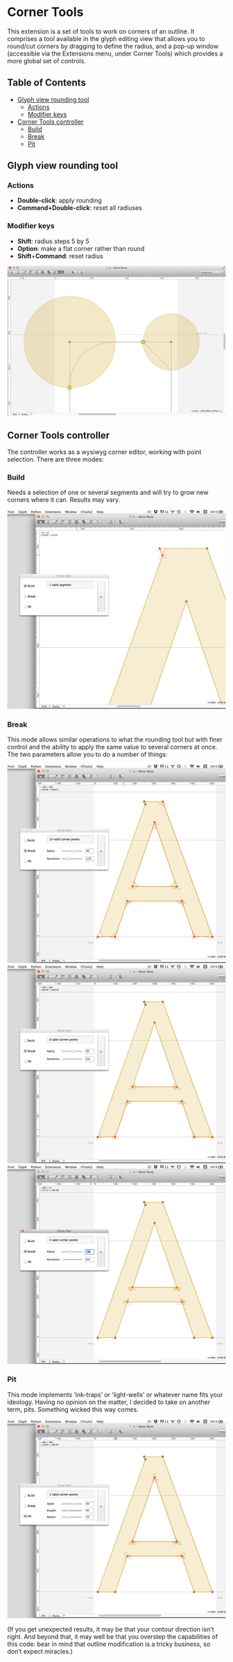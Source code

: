 Corner Tools
============

This extension is a set of tools to work on corners of an outline. It comprises a tool available in the glyph editing view that allows you to round/cut corners by dragging to define the radius, and a pop-up window (accessible via the Extensions menu, under Corner Tools) which provides a more global set of controls.

## Table of Contents

- [Glyph view rounding tool](#)
    - [Actions](#)
    - [Modifier keys](#)
- [Corner Tools controller](#)
    - [Build](#)
    - [Break](#)
    - [Pit](#)

## Glyph view rounding tool

### Actions

+ **Double-click**: apply rounding
+ **Command+Double-click**: reset all radiuses

### Modifier keys

+ **Shift**: radius steps 5 by 5
+ **Option**: make a flat corner rather than round
+ **Shift**+**Command**: reset radius

![](images/cornerTools-RoundingTool.png)

## Corner Tools controller

The controller works as a wysiwyg corner editor, working with point selection. There are three modes:

### Build

Needs a selection of one or several segments and will try to grow new corners where it can. Results may vary.

![](images/cornerTool-build.png)

### Break

This mode allows similar operations to what the rounding tool but with finer control and the ability to apply the same value to several corners at once. The two parameters allow you to do a number of things:

![](images/cornerTool-break-round.png)
![](images/cornerTool-break-cut.png)
![](images/cornerTool-break-overlap.png)

### Pit

This mode implements ‘ink-traps’ or ’light-wells’ or whatever name fits your ideology. Having no opinion on the matter, I decided to take on another term, pits. Something wicked this way comes.

![](images/cornerTool-pit.png)

(If you get unexpected results, it may be that your contour direction isn’t right. And beyond that, it may well be that you overstep the capabilities of this code: bear in mind that outline modification is a tricky business, so don’t expect miracles.)
